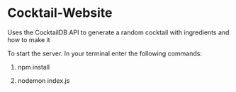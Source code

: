 # Cocktail-Website
Uses the CocktailDB API to generate a random cocktail with ingredients and how to make it


To start the server. In your terminal enter the following commands:

1) npm install 

2) nodemon index.js
